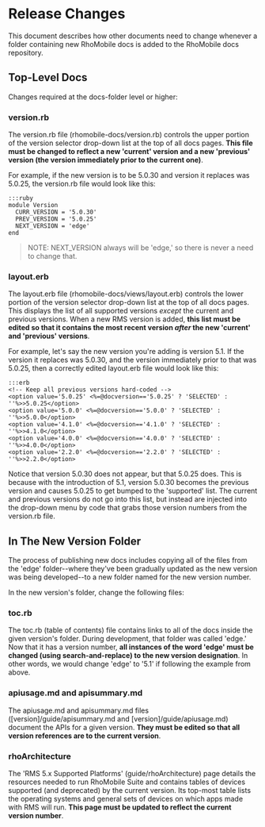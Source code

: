 # Release Changes
This document describes how other documents need to change whenever a folder containing new RhoMobile docs is added to the RhoMobile docs repository.

## Top-Level Docs
Changes required at the docs-folder level or higher: 

### version.rb
The version.rb file (rhomobile-docs/version.rb) controls the upper portion of the version selector drop-down list at the top of all docs pages. **This file must be changed to reflect a new 'current' version and a new 'previous' version (the version immediately prior to the current one)**. 

For example, if the new version is to be 5.0.30 and version it replaces was 5.0.25, the version.rb file would look like this:

    :::ruby
    module Version
      CURR_VERSION = '5.0.30'
      PREV_VERSION = '5.0.25'
      NEXT_VERSION = 'edge'
    end

> NOTE: NEXT_VERSION always will be 'edge,' so there is never a need to change that.

### layout.erb
The layout.erb file (rhomobile-docs/views/layout.erb) controls the lower portion of the version selector drop-down list at the top of all docs pages. This displays the list of all supported versions *except* the current and previous versions. When a new RMS version is added, **this list must be edited so that it contains the most recent version *after* the new 'current' and 'previous' versions**.

For example, let's say the new version you're adding is version 5.1. If the version it replaces was 5.0.30, and the version immediately prior to that was 5.0.25, then a correctly edited layout.erb file would look like this:

    :::erb
    <!-- Keep all previous versions hard-coded -->
    <option value='5.0.25' <%=@docversion=='5.0.25' ? 'SELECTED' : ''%>>5.0.25</option>
    <option value='5.0.0' <%=@docversion=='5.0.0' ? 'SELECTED' : ''%>>5.0.0</option>
    <option value='4.1.0' <%=@docversion=='4.1.0' ? 'SELECTED' : ''%>>4.1.0</option>
    <option value='4.0.0' <%=@docversion=='4.0.0' ? 'SELECTED' : ''%>>4.0.0</option>
    <option value='2.2.0' <%=@docversion=='2.2.0' ? 'SELECTED' : ''%>>2.2.0</option>

Notice that version 5.0.30 does not appear, but that 5.0.25 does. This is because with the introduction of 5.1, version 5.0.30 becomes the previous version and causes 5.0.25 to get bumped to the 'supported' list. The current and previous versions do not go into this list, but instead are injected into the drop-down menu by code that grabs those version numbers from the version.rb file.

## In The New Version Folder
The process of publishing new docs includes copying all of the files from the 'edge' folder--where they've been gradually updated as the new version was being developed--to a new folder named for the new version number. 

In the new version's folder, change the following files:

### toc.rb
The toc.rb (table of contents) file contains links to all of the docs inside the given version's folder. During development, that folder was called 'edge.' Now that it has a version number, **all instances of the word 'edge' must be changed (using search-and-replace) to the new version designation**. In other words, we would change 'edge' to '5.1' if following the example from above. 

### apiusage.md and apisummary.md
The apiusage.md and apisummary.md files ([version]/guide/apisummary.md and [version]/guide/apiusage.md) document the APIs for a given version. **They must be edited so that all version references are to the current version**.

### rhoArchitecture
The 'RMS 5.x Supported Platforms' (guide/rhoArchitecture) page details the resources needed to run RhoMobile Suite and contains tables of devices supported (and deprecated) by the current version. Its top-most table lists the operating systems and general sets of devices on which apps made with RMS will run. **This page must be updated to reflect the current version number**. 